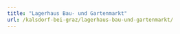 ```yaml
---
title: "Lagerhaus Bau- und Gartenmarkt"
url: /kalsdorf-bei-graz/lagerhaus-bau-und-gartenmarkt/
---
```

